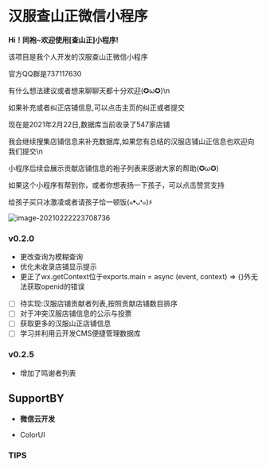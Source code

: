 # 汉服查山正微信小程序
**Hi！同袍~欢迎使用[查山正]小程序!**

该项目是我个人开发的汉服查山正微信小程序

官方QQ群是737117630

有什么想法建议或者想来聊聊天都十分欢迎(✪ω✪)\n

如果补充或者纠正店铺信息,可以点击主页的纠正或者提交

现在是2021年2月22日,数据库当前收录了547家店铺

我会继续搜集店铺信息来补充数据库,如果您有总结的汉服店铺山正信息也欢迎向我们提交\n

小程序后续会展示贡献店铺信息的袍子列表来感谢大家的帮助(✪ω✪)

  

如果这个小程序有帮到你，或者你想表扬一下孩子，可以点击赞赏支持

给孩子买只冰激凌或者请孩子恰一顿饭(๑❛ᴗ❛๑)۶

![image-20210222223708736](./miniprogram/images/money.jpg.jpg)
### v0.2.0
* 更改查询为模糊查询
* 优化未收录店铺显示提示
* 更正了wx.getContext位于exports.main = async (event, context) => {}外无法获取openid的错误
- [ ] ​ 待实现:汉服店铺贡献者列表,按照贡献店铺数目排序
- [ ]  对于冲突汉服店铺信息的公示与投票
- [ ]  获取更多的汉服山正店铺信息
- [ ]  学习并利用云开发CMS便捷管理数据库
### v0.2.5
* 增加了鸣谢者列表
## SupportBY

* **微信云开发**

* ColorUI

### TIPS

​	



